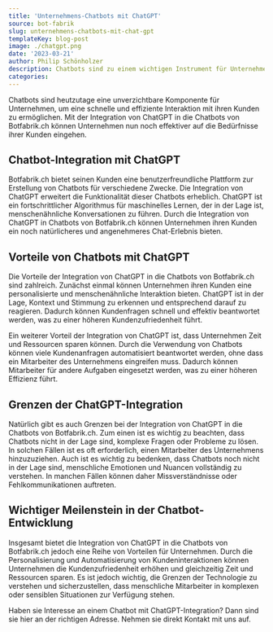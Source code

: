 ```yaml
---
title: 'Unternehmens-Chatbots mit ChatGPT'
source: bot-fabrik
slug: unternehmens-chatbots-mit-chat-gpt
templateKey: blog-post
image: ./chatgpt.png
date: '2023-03-21'
author: Philip Schönholzer
description: Chatbots sind zu einem wichtigen Instrument für Unternehmen geworden, um ihre Kunden besser zu erreichen und zu betreuen. Mit der Integration von ChatGPT in die Chatbots von Botfabrik.ch können Unternehmen ihren Kunden jetzt ein noch besseres Chat-Erlebnis bieten. In diesem Blogbeitrag zeigen wir die Vorteile dieser Integration auf, aber auch die Grenzen, die es zu beachten gilt.
categories: 
---
```


Chatbots sind heutzutage eine unverzichtbare Komponente für Unternehmen, um eine schnelle und effiziente Interaktion mit ihren Kunden zu ermöglichen. Mit der Integration von ChatGPT in die Chatbots von Botfabrik.ch können Unternehmen nun noch effektiver auf die Bedürfnisse ihrer Kunden eingehen.

## Chatbot-Integration mit ChatGPT

Botfabrik.ch bietet seinen Kunden eine benutzerfreundliche Plattform zur Erstellung von Chatbots für verschiedene Zwecke. Die Integration von ChatGPT erweitert die Funktionalität dieser Chatbots erheblich. ChatGPT ist ein fortschrittlicher Algorithmus für maschinelles Lernen, der in der Lage ist, menschenähnliche Konversationen zu führen. Durch die Integration von ChatGPT in Chatbots von Botfabrik.ch können Unternehmen ihren Kunden ein noch natürlicheres und angenehmeres Chat-Erlebnis bieten.

## Vorteile von Chatbots mit ChatGPT

Die Vorteile der Integration von ChatGPT in die Chatbots von Botfabrik.ch sind zahlreich. Zunächst einmal können Unternehmen ihren Kunden eine personalisierte und menschenähnliche Interaktion bieten. ChatGPT ist in der Lage, Kontext und Stimmung zu erkennen und entsprechend darauf zu reagieren. Dadurch können Kundenfragen schnell und effektiv beantwortet werden, was zu einer höheren Kundenzufriedenheit führt.

Ein weiterer Vorteil der Integration von ChatGPT ist, dass Unternehmen Zeit und Ressourcen sparen können. Durch die Verwendung von Chatbots können viele Kundenanfragen automatisiert beantwortet werden, ohne dass ein Mitarbeiter des Unternehmens eingreifen muss. Dadurch können Mitarbeiter für andere Aufgaben eingesetzt werden, was zu einer höheren Effizienz führt.

## Grenzen der ChatGPT-Integration

Natürlich gibt es auch Grenzen bei der Integration von ChatGPT in die Chatbots von Botfabrik.ch. Zum einen ist es wichtig zu beachten, dass Chatbots nicht in der Lage sind, komplexe Fragen oder Probleme zu lösen. In solchen Fällen ist es oft erforderlich, einen Mitarbeiter des Unternehmens hinzuzuziehen. Auch ist es wichtig zu bedenken, dass Chatbots noch nicht in der Lage sind, menschliche Emotionen und Nuancen vollständig zu verstehen. In manchen Fällen können daher Missverständnisse oder Fehlkommunikationen auftreten.

## Wichtiger Meilenstein in der Chatbot-Entwicklung

Insgesamt bietet die Integration von ChatGPT in die Chatbots von Botfabrik.ch jedoch eine Reihe von Vorteilen für Unternehmen. Durch die Personalisierung und Automatisierung von Kundeninteraktionen können Unternehmen die Kundenzufriedenheit erhöhen und gleichzeitig Zeit und Ressourcen sparen. Es ist jedoch wichtig, die Grenzen der Technologie zu verstehen und sicherzustellen, dass menschliche Mitarbeiter in komplexen oder sensiblen Situationen zur Verfügung stehen.

Haben sie Interesse an einem Chatbot mit ChatGPT-Integration? Dann sind sie hier an der richtigen Adresse. Nehmen sie direkt Kontakt mit uns auf.
